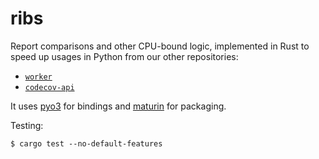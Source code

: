 # ribs

Report comparisons and other CPU-bound logic, implemented in Rust to speed up usages in Python from our other repositories:
- [`worker`](https://github.com/codecov/worker)
- [`codecov-api`](https://github.com/codecov/codecov-api)

It uses [pyo3](https://pyo3.rs) for bindings and [maturin](https://www.maturin.rs/) for packaging.

Testing:
```
$ cargo test --no-default-features
```
